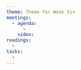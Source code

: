 ```yaml
---
theme: Theme for Week Six
meetings: 
  - agenda:
      -
    video:
readings:
  -
tasks:
  -
---
```

